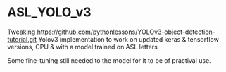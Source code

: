 # ASL_YOLO_v3
Tweaking https://github.com/pythonlessons/YOLOv3-object-detection-tutorial.git Yolov3 implementation to work on updated keras &amp; tensorflow versions, CPU &amp; with a model trained on ASL letters

Some fine-tuning still needed to the model for it to be of practival use.
